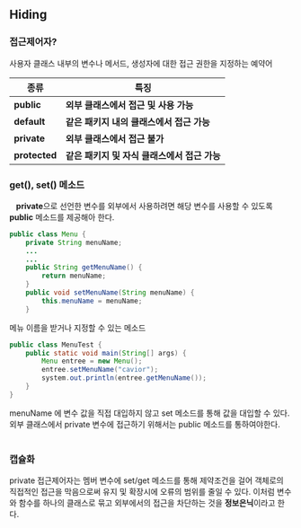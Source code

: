 ## Hiding
### 접근제어자?
사용자 클래스 내부의 변수나 메서드, 생성자에 대한 접근 권한을 지정하는 예약어

|**종류**|**특징**  |
|--|--|
|**public**|**외부 클래스에서 접근 및 사용 가능**  |
| **default** |**같은 패키지 내의 클래스에서 접근 가능**  |
| **private** |**외부 클래스에서 접근 불가**  |
| **protected** |**같은 패키지 및 자식 클래스에서 접근 가능**  |

### get(), set() 메소드
&nbsp;&nbsp;&nbsp;<b>**private**</b>으로 선언한 변수를 외부에서 사용하려면 해당 변수를 사용할 수 있도록 **public** 메소드를 제공해아 한다.

```java
public class Menu {
	private String menuName;
	...
	...
	public String getMenuName() {
		return menuName;
	}
	public void setMenuName(String menuName) {
		this.menuName = menuName;
	}
```
메뉴 이름을 받거나 지정할 수 있는 메소드
```java
public class MenuTest {
	public static void main(String[] args) {
		Menu entree = new Menu();
		entree.setMenuName("cavior");
		system.out.println(entree.getMenuName());
	}
}
```
menuName 에 변수 값을 직접 대입하지 않고 set 메소드를 통해 값을 대입할 수 있다. 외부 클래스에서 private 변수에 접근하기 위해서는 public 메소드를 통하여야한다.
<br></br>
### 캡슐화
private 접근제어자는 멤버 변수에 set/get 메소드를 통해 제약조건을 걸어 객체로의 직접적인 접근을 막음으로써 유지 및 확장시에 오류의 범위를 줄일 수 있다.
이처럼 변수와 함수를 하나의 클래스로 묶고 외부에서의 접근을 차단하는 것을 <b>정보은닉</b>이라고 한다.
